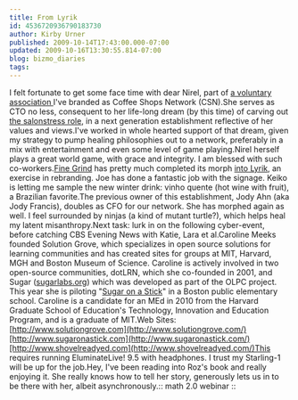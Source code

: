 ```yaml
---
title: From Lyrik
id: 4536720936790183730
author: Kirby Urner
published: 2009-10-14T17:43:00.000-07:00
updated: 2009-10-16T13:30:55.814-07:00
blog: bizmo_diaries
tags: 
---
```


I felt fortunate to get some face time with dear Nirel, part of [a voluntary association ](http://mybizmo.blogspot.com/2008/12/voluntary-associations.html)I've branded as Coffee Shops Network (CSN).She serves as CTO no less, consequent to her life-long dream (by this time) of carving out [the salonstress role](http://coffeeshopsnet.blogspot.com/2009/03/franchise-motifs.html), in a next generation establishment reflective of her values and views.I've worked in whole hearted support of that dream, given my strategy to pump healing philosophies out to a network, preferably in a mix with entertainment and even some level of game playing.Nirel herself plays a great world game, with grace and integrity.  I am blessed with such co-workers.[](http://pdxfinegrind.blogspot.com/2009/10/coming-soon-lyrik.html)[Fine Grind](http://pdxfinegrind.blogspot.com/) has pretty much completed its morph [into Lyrik](http://www.lyrikpdx.blogspot.com/), an exercise in rebranding.  Joe has done a fantastic job with the signage.  Keiko is letting me sample the new winter drink:  vinho quente (hot wine with fruit), a Brazilian favorite.The previous owner of this establishment, Jody Ahn (aka Jody Francis), doubles as CFO for our network.  She has morphed again as well.  I feel surrounded by ninjas (a kind of mutant turtle?), which helps heal my latent misanthropy.Next task:  lurk in on the following cyber-event, before catching CBS Evening News with Katie, Lara et al.Caroline Meeks founded Solution Grove, which specializes in open source solutions for learning communities and has created sites for groups at MIT, Harvard, MGH and Boston Museum of Science. Caroline is actively involved in two open-source communities, dotLRN, which she co-founded in 2001, and Sugar ([sugarlabs.org](http://sugarlabs.org/)) which was developed as part of the OLPC project. This year she is piloting "[Sugar on a Stick](http://wiki.sugarlabs.org/go/Sugar_on_a_Stick)" in a Boston public elementary school. Caroline is a candidate for an MEd in 2010 from the Harvard Graduate School of Education's Technology, Innovation and Education Program, and is a graduate of MIT.Web Sites:[http://www.solutiongrove.com](http://www.solutiongrove.com/)[http://www.sugaronastick.com](http://www.sugaronastick.com/)[http://www.shovelreadyed.com](http://www.shovelreadyed.com/)This requires running EluminateLive! 9.5 with headphones.  I trust my Starling-1 will be up for the job.Hey, I've been reading into Roz's book and really enjoying it.  She really knows how to tell her story, generously lets us in to be there with her, albeit asynchronously.[](https://blogger.googleusercontent.com/img/b/R29vZ2xl/AVvXsEjRltFH-2L4cyeY7IwMhQ1JOipHB4d46iqkBiUgK00-5U_hWBg17_NI25JgE6G7LYMxsl2wKG-Daf8FwmpX1gauNeguzSEQhS5m3z-8buljxAnZQV1MgtwHVkJgMoRx17gkOyC2/s1600-h/Screenshot-Elluminate+Live%21+-+LEARNCENTRAL+WEBINARS.png):: math 2.0 webinar ::